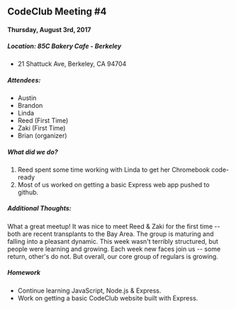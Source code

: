 ## CodeClub Meeting #4
#### Thursday, August 3rd, 2017
##### Location: 85C Bakery Cafe - Berkeley
- 21 Shattuck Ave, Berkeley, CA 94704

##### Attendees:
- Austin
- Brandon
- Linda
- Reed (First Time)
- Zaki (First Time)
- Brian (organizer)

##### What did we do?
1. Reed spent some time working with Linda to get her Chromebook code-ready
2. Most of us worked on getting a basic Express web app pushed to github.

##### Additional Thoughts:
What a great meetup! It was nice to meet Reed & Zaki for the first time -- both are recent transplants to the Bay Area. The group is maturing and falling into a pleasant dynamic. This week wasn't terribly structured, but people were learning and growing. Each week new faces join us -- some return, other's do not. But overall, our core group of regulars is growing.

##### Homework
- Continue learning JavaScript, Node.js & Express.
- Work on getting a basic CodeClub website built with Express.
